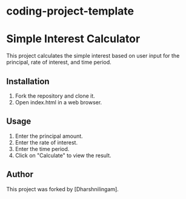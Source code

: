 # coding-project-template

# Simple Interest Calculator

This project calculates the simple interest based on user input for the principal, rate of interest, and time period.

## Installation

1. Fork the repository and clone it.
2. Open index.html in a web browser.

## Usage

1. Enter the principal amount.
2. Enter the rate of interest.
3. Enter the time period.
4. Click on "Calculate" to view the result.

## Author

This project was forked by [Dharshnilingam].
